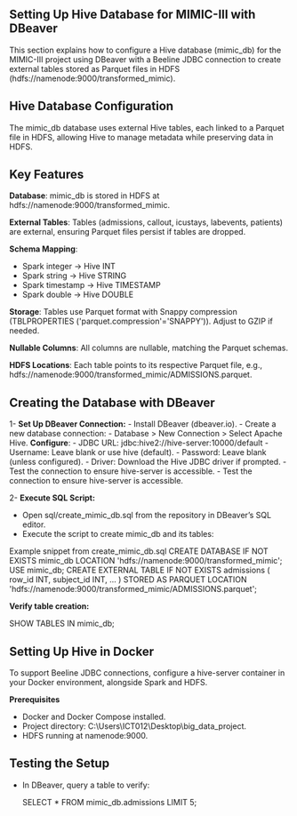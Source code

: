 ## Setting Up Hive Database for MIMIC-III with DBeaver
This section explains how to configure a Hive database (mimic_db) for the MIMIC-III project using DBeaver with a Beeline JDBC connection to create external tables stored as Parquet files in HDFS (hdfs://namenode:9000/transformed_mimic).

## Hive Database Configuration
The mimic_db database uses external Hive tables, each linked to a Parquet file in HDFS, allowing Hive to manage metadata while preserving data in HDFS.

## Key Features
 **Database**: mimic_db is stored in HDFS at hdfs://namenode:9000/transformed_mimic.
 
 **External Tables**: Tables (admissions, callout, icustays, labevents, patients) are external, ensuring Parquet files persist if tables are dropped.
 
  **Schema Mapping**:
   - Spark integer → Hive INT
   - Spark string → Hive STRING
   - Spark timestamp → Hive TIMESTAMP
   - Spark double → Hive DOUBLE

**Storage**: Tables use Parquet format with Snappy compression (TBLPROPERTIES ('parquet.compression'='SNAPPY')). Adjust to GZIP if needed.

**Nullable Columns**: All columns are nullable, matching the Parquet schemas.

**HDFS Locations**: Each table points to its respective Parquet file, e.g., hdfs://namenode:9000/transformed_mimic/ADMISSIONS.parquet.

## Creating the Database with DBeaver
1- **Set Up DBeaver Connection:**
    - Install DBeaver (dbeaver.io).
    - Create a new database connection:
          - Database > New Connection > Select Apache Hive.
          **Configure**:
              - JDBC URL: jdbc:hive2://hive-server:10000/default
              - Username: Leave blank or use hive (default).
              - Password: Leave blank (unless configured).
              - Driver: Download the Hive JDBC driver if prompted.
              - Test the connection to ensure hive-server is accessible.
          - Test the connection to ensure hive-server is accessible.
          
2- **Execute SQL Script:**

- Open sql/create_mimic_db.sql from the repository in DBeaver’s SQL editor.
- Execute the script to create mimic_db and its tables:

 Example snippet from create_mimic_db.sql
CREATE DATABASE IF NOT EXISTS mimic_db
LOCATION 'hdfs://namenode:9000/transformed_mimic';
USE mimic_db;
CREATE EXTERNAL TABLE IF NOT EXISTS admissions (
    row_id INT,
    subject_id INT,
    ...
)
STORED AS PARQUET
LOCATION 'hdfs://namenode:9000/transformed_mimic/ADMISSIONS.parquet';

**Verify table creation:**

SHOW TABLES IN mimic_db;

## Setting Up Hive in Docker

To support Beeline JDBC connections, configure a hive-server container in your Docker environment, alongside Spark and HDFS.

**Prerequisites**

  - Docker and Docker Compose installed.
  - Project directory: C:\Users\ICT012\Desktop\big_data_project.
  - HDFS running at namenode:9000.

## Testing the Setup

- In DBeaver, query a table to verify:
  
  SELECT * FROM mimic_db.admissions LIMIT 5;

